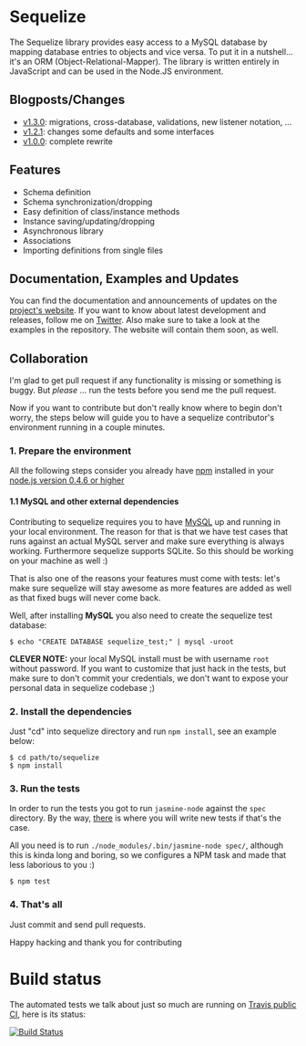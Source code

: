 # Sequelize #

The Sequelize library provides easy access to a MySQL database by mapping database entries to objects and vice versa. To put it in a nutshell... it's an ORM (Object-Relational-Mapper). The library is written entirely in JavaScript and can be used in the Node.JS environment.

## Blogposts/Changes ##
- [v1.3.0](http://blog.depold.com/post/15283366633/changes-in-sequelize-1-3-0): migrations, cross-database, validations, new listener notation, ...
- [v1.2.1](http://blog.depold.com/post/12319530694/changes-in-sequelize-1-2-1): changes some defaults and some interfaces
- [v1.0.0](http://blog.depold.com/post/5936116582/changes-in-sequelize-1-0-0): complete rewrite

## Features ##

- Schema definition
- Schema synchronization/dropping
- Easy definition of class/instance methods
- Instance saving/updating/dropping
- Asynchronous library
- Associations
- Importing definitions from single files

## Documentation, Examples and Updates ##

You can find the documentation and announcements of updates on the [project's website](http://www.sequelizejs.com).
If you want to know about latest development and releases, follow me on [Twitter](http://twitter.com/sdepold).
Also make sure to take a look at the examples in the repository. The website will contain them soon, as well.

## Collaboration ##

I'm glad to get pull request if any functionality is missing or something is buggy. But _please_ ... run the tests before you send me the pull request.

Now if you want to contribute but don't really know where to begin
don't worry, the steps below will guide you to have a sequelize
contributor's environment running in a couple minutes.

### 1. Prepare the environment ###

All the following steps consider you already have [npm](http://npmjs.org/) installed in your [node.js version 0.4.6 or higher](https://github.com/sdepold/sequelize/blob/master/package.json#L30)

#### 1.1 MySQL and other external dependencies ####

Contributing to sequelize requires you to have
[MySQL](http://www.mysql.com/) up and running in your local
environment. The reason for that is that we have test cases that runs
against an actual MySQL server and make sure everything is always
working. Furthermore sequelize supports SQLite. So this should be working
on your machine as well :)

That is also one of the reasons your features must come with tests:
let's make sure sequelize will stay awesome as more features are added
as well as that fixed bugs will never come back.

Well, after installing **MySQL** you also need to create the sequelize test database:

```console
$ echo "CREATE DATABASE sequelize_test;" | mysql -uroot
```

**CLEVER NOTE:** your local MySQL install must be with username `root`
  without password. If you want to customize that just hack in the
  tests, but make sure to don't commit your credentials, we don't want
  to expose your personal data in sequelize codebase ;)

### 2. Install the dependencies ###

Just "cd" into sequelize directory and run `npm install`, see an example below:

```console
$ cd path/to/sequelize
$ npm install
```

### 3. Run the tests ###

In order to run the tests you got to run `jasmine-node` against the `spec` directory.
By the way, [there](https://github.com/sdepold/sequelize/tree/master/spec) is where
you will write new tests if that's the case.

All you need is to run `./node_modules/.bin/jasmine-node spec/`,
although this is kinda long and boring, so we configures a NPM task
and made that less laborious to you :)

```console
$ npm test
```

### 4. That's all ###

Just commit and send pull requests.

Happy hacking and thank you for contributing

# Build status

The automated tests we talk about just so much are running on
[Travis public CI](http://travis-ci.org), here is its status:

[![Build Status](https://secure.travis-ci.org/sdepold/sequelize.png)](http://travis-ci.org/sdepold/sequelize)
